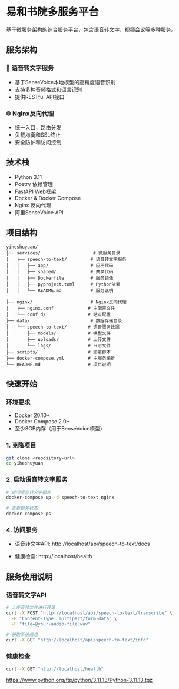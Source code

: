 # 易和书院多服务平台

基于微服务架构的综合服务平台，包含语音转文字、视频会议等多种服务。

## 服务架构

### 🎯 **语音转文字服务**
- 基于SenseVoice本地模型的高精度语音识别
- 支持多种音频格式和语言识别
- 提供RESTful API接口



### 🌐 **Nginx反向代理**
- 统一入口，路由分发
- 负载均衡和SSL终止
- 安全防护和访问控制

## 技术栈

- Python 3.11
- Poetry 依赖管理
- FastAPI Web框架
- Docker & Docker Compose
- Nginx 反向代理
- 阿里SenseVoice API

## 项目结构

```
yiheshuyuan/
├── services/                    # 微服务目录
│   ├── speech-to-text/         # 语音转文字服务
│   │   ├── app/                # 应用代码
│   │   ├── shared/             # 共享代码
│   │   ├── Dockerfile          # 服务镜像
│   │   ├── pyproject.toml      # Python依赖
│   │   └── README.md           # 服务说明

├── nginx/                      # Nginx反向代理
│   ├── nginx.conf             # 主配置文件
│   └── conf.d/                # 站点配置
├── data/                       # 数据存储目录
│   └── speech-to-text/        # 语音服务数据
│       ├── models/            # 模型文件
│       ├── uploads/           # 上传文件
│       └── logs/              # 日志文件
├── scripts/                   # 部署脚本
├── docker-compose.yml         # 主服务编排
└── README.md                  # 项目说明
```

## 快速开始

### 环境要求

- Docker 20.10+
- Docker Compose 2.0+
- 至少8GB内存（用于SenseVoice模型）

### 1. 克隆项目

```bash
git clone <repository-url>
cd yiheshuyuan
```

### 2. 启动语音转文字服务

```bash
# 启动语音转文字服务
docker-compose up -d speech-to-text nginx

# 查看服务状态
docker-compose ps
```



### 4. 访问服务

- 语音转文字API: http://localhost/api/speech-to-text/docs

- 健康检查: http://localhost/health

## 服务使用说明

### 语音转文字API

```bash
# 上传音频文件进行转录
curl -X POST "http://localhost/api/speech-to-text/transcribe" \
  -H "Content-Type: multipart/form-data" \
  -F "file=@your-audio-file.wav"

# 获取系统信息
curl -X GET "http://localhost/api/speech-to-text/info"
```



### 健康检查

```bash
curl -X GET "http://localhost/health"
```


https://www.python.org/ftp/python/3.11.13/Python-3.11.13.tgz
